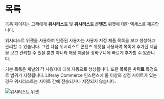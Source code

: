 # 목록

목록 페이지는 고객에게 **위시리스트** 및 **위시리스트 콘텐츠** 위젯에 대한 액세스를 제공합니다.

위시리스트 위젯을 사용하여 인증된 사용자는 사용자 지정 제품 목록을 보고 생성하고 관리할 수 있습니다. 그런 다음 위시리스트 콘텐츠 위젯을 사용하여 목록에 추가된 제품을 보고 관리할 수 있을 뿐만 아니라 해당 제품을 장바구니에 빠르게 추가할 수 있습니다.

기본 목록은 채널의 각 사용자에 대해 자동으로 생성됩니다. 또한 목록은 **사이트** 특정으로 범위가 지정됩니다. Liferay Commerce 인스턴스에 둘 이상의 상점 사이트가 있는 경우 위시리스트는 사이트 간에 전송되거나 저장되지 않습니다.

![위시리스트 위젯](./lists/images/01.png)
